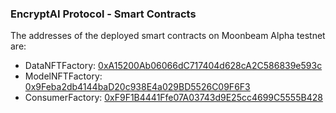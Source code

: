 ### EncryptAI Protocol - Smart Contracts

The addresses of the deployed smart contracts on Moonbeam Alpha testnet are:

- DataNFTFactory:  [0xA15200Ab06066dC717404d628cA2C586839e593c](https://moonbase.moonscan.io/tx/0x48d5c356d028c1a55615f97cdd66e2c29987029fbd81a095404c9c377170b171)
- ModelNFTFactory: [0x9Feba2db4144baD20c938E4a029BD5526C09F6F3](https://moonbase.moonscan.io/tx/0x91ee27211d2ceb663d8239e4c33eb3b828057fe8158393b4e733027d4244ed7c)
- ConsumerFactory: [0xF9F1B4441Ffe07A03743d9E25cc4699C5555B428](https://moonbase.moonscan.io/tx/0xd1efee4d27adff5fc36534ceb625d720b50052e48079a8cf0946ea9e3573fee6)
